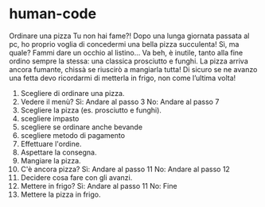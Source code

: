 # human-code

Ordinare una pizza
Tu non hai fame?!
Dopo una lunga giornata passata al pc, ho proprio voglia di concedermi una bella pizza succulenta! Sì, ma quale? Fammi dare un occhio al listino… Va beh, è inutile, tanto alla fine ordino sempre la stessa: una classica prosciutto e funghi. La pizza arriva ancora fumante, chissà se riuscirò a mangiarla tutta!
Di sicuro se ne avanzo una fetta devo ricordarmi di metterla in frigo, non come l’ultima volta! 


1) Scegliere di ordinare una pizza.
2) Vedere il menù?
    Sì: Andare al passo 3
    No: Andare al passo 7
3) Scegliere la pizza (es. prosciutto e funghi).
4) scegliere impasto
5) scegliere se ordinare anche bevande
6) scegliere metodo di pagamento
7) Effettuare l'ordine.
8) Aspettare la consegna.
9) Mangiare la pizza.
10) C'è ancora pizza?
    Sì: Andare al passo 11
    No: Andare al passo 12
11) Decidere cosa fare con gli avanzi.
12) Mettere in frigo?
    Sì: Andare al passo 11
    No: Fine
13) Mettere la pizza in frigo.


